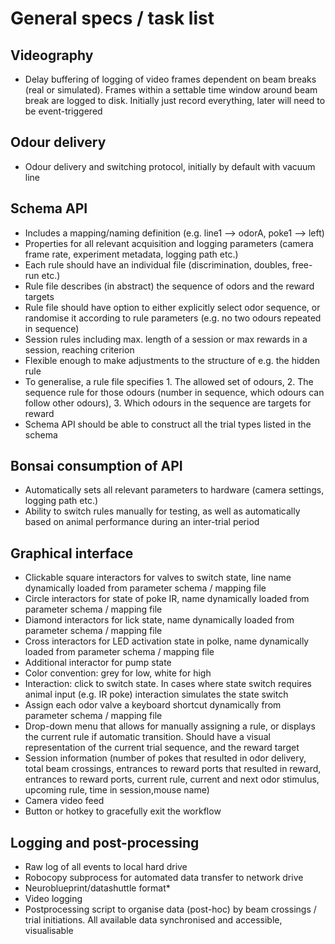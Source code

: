 # General specs / task list

## Videography
- Delay buffering of logging of video frames dependent on beam breaks (real or simulated). Frames within a settable time window around beam break are logged to disk. Initially just record everything, later will need to be event-triggered

## Odour delivery
- Odour delivery and switching protocol, initially by default with vacuum line

## Schema API
- Includes a mapping/naming definition (e.g. line1 --> odorA, poke1 --> left)
- Properties for all relevant acquisition and logging parameters (camera frame rate, experiment metadata, logging path etc.)
- Each rule should have an individual file (discrimination, doubles, free-run etc.)
- Rule file describes (in abstract) the sequence of odors and the reward targets
- Rule file should have option to either explicitly select odor sequence, or randomise it according to rule parameters (e.g. no two odours repeated in sequence)
- Session rules including max. length of a session or max rewards in a session, reaching criterion
- Flexible enough to make adjustments to the structure of e.g. the hidden rule
- To generalise, a rule file specifies 1. The allowed set of odours, 2. The sequence rule for those odours (number in sequence, which odours can follow other odours), 3. Which odours in the sequence are targets for reward
- Schema API should be able to construct all the trial types listed in the schema

## Bonsai consumption of API
- Automatically sets all relevant parameters to hardware (camera settings, logging path etc.)
- Ability to switch rules manually for testing, as well as automatically based on animal performance during an inter-trial period

## Graphical interface
- Clickable square interactors for valves to switch state, line name dynamically loaded from parameter schema / mapping file
- Circle interactors for state of poke IR, name dynamically loaded from parameter schema / mapping file
- Diamond interactors for lick state, name dynamically loaded from parameter schema / mapping file
- Cross interactors for LED activation state in polke, name dynamically loaded from parameter schema / mapping file
- Additional interactor for pump state
- Color convention: grey for low, white for high
- Interaction: click to switch state. In cases where state switch requires animal input (e.g. IR poke) interaction simulates the state switch
- Assign each odor valve a keyboard shortcut dynamically from parameter schema / mapping file
- Drop-down menu that allows for manually assigning a rule, or displays the current rule if automatic transition. Should have a visual representation of the current trial sequence, and the reward target
- Session information (number of pokes that resulted in odor delivery, total beam crossings, entrances to reward ports that resulted in reward, entrances to reward ports, current rule, current and next odor stimulus, upcoming rule, time in session,mouse name)
- Camera video feed
- Button or hotkey to gracefully exit the workflow

## Logging and post-processing
- Raw log of all events to local hard drive
- Robocopy subprocess for automated data transfer to network drive
- Neuroblueprint/datashuttle format*
- Video logging
- Postprocessing script to organise data (post-hoc) by beam crossings / trial initiations. All available data synchronised and accessible, visualisable